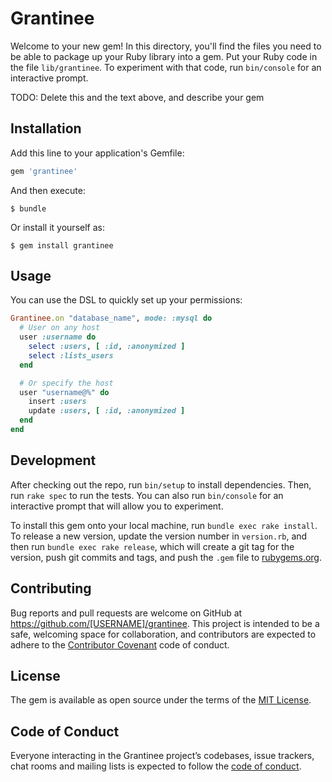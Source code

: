 # Grantinee

Welcome to your new gem! In this directory, you'll find the files you need to be able to package up your Ruby library into a gem. Put your Ruby code in the file `lib/grantinee`. To experiment with that code, run `bin/console` for an interactive prompt.

TODO: Delete this and the text above, and describe your gem

## Installation

Add this line to your application's Gemfile:

```ruby
gem 'grantinee'
```

And then execute:

    $ bundle

Or install it yourself as:

    $ gem install grantinee

## Usage

You can use the DSL to quickly set up your permissions:

```ruby
Grantinee.on "database_name", mode: :mysql do
  # User on any host
  user :username do
    select :users, [ :id, :anonymized ]
    select :lists_users
  end

  # Or specify the host
  user "username@%" do
    insert :users
    update :users, [ :id, :anonymized ]
  end
end
```

## Development

After checking out the repo, run `bin/setup` to install dependencies. Then, run `rake spec` to run the tests. You can also run `bin/console` for an interactive prompt that will allow you to experiment.

To install this gem onto your local machine, run `bundle exec rake install`. To release a new version, update the version number in `version.rb`, and then run `bundle exec rake release`, which will create a git tag for the version, push git commits and tags, and push the `.gem` file to [rubygems.org](https://rubygems.org).

## Contributing

Bug reports and pull requests are welcome on GitHub at https://github.com/[USERNAME]/grantinee. This project is intended to be a safe, welcoming space for collaboration, and contributors are expected to adhere to the [Contributor Covenant](http://contributor-covenant.org) code of conduct.

## License

The gem is available as open source under the terms of the [MIT License](https://opensource.org/licenses/MIT).

## Code of Conduct

Everyone interacting in the Grantinee project’s codebases, issue trackers, chat rooms and mailing lists is expected to follow the [code of conduct](https://github.com/[USERNAME]/grantinee/blob/master/CODE_OF_CONDUCT.md).
